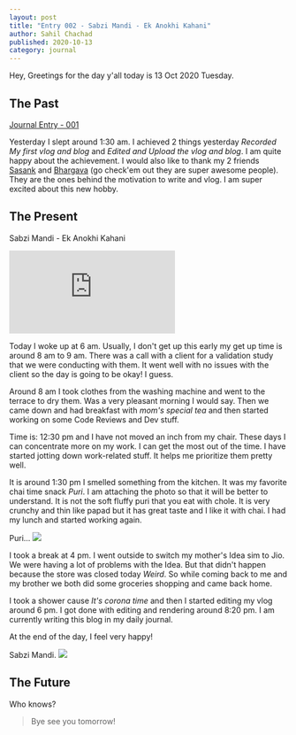 ```yaml
---
layout: post
title: "Entry 002 - Sabzi Mandi - Ek Anokhi Kahani"
author: Sahil Chachad
published: 2020-10-13
category: journal
---
```


Hey, Greetings for the day y'all today is 13 Oct 2020 Tuesday. 

## The Past

[Journal Entry - 001](https://chanchadsahil7.github.io/journal/Entry-001-Daily-Journal.html)

Yesterday I slept around 1:30 am. I achieved 2 things yesterday *Recorded My first vlog and blog* and *Edited and Upload the vlog and blog*. I am quite happy about the achievement. I would also like to thank my 2 friends [ Sasank](https://chsasank.github.io/) and [Bhargava](https://www.youtube.com/user/bhargavaiitb) (go check'em out they are super awesome people). They are the ones behind the motivation to write and vlog. I am super excited about this new hobby.

## The Present

Sabzi Mandi - Ek Anokhi Kahani

<div class="iframe-container">
  <iframe class="responsive-iframe" src="https://www.youtube.com/embed/0Isr1T6eKb0" allow="accelerometer; autoplay; clipboard-write; encrypted-media; gyroscope; picture-in-picture" allowfullscreen frameborder="0">
  </iframe>
</div>

Today I woke up at 6 am. Usually, I don't get up this early my get up time is around 8 am to 9 am. There was a call with a client for a validation study that we were conducting with them. It went well with no issues with the client so the day is going to be okay! I guess.

Around 8 am I took clothes from the washing machine and went to the terrace to dry them. Was a very pleasant morning I would say. Then we came down and had breakfast with *mom's special tea*  and then started working on some Code Reviews and Dev stuff. 

Time is: 12:30 pm and I have not moved an inch from my chair. These days I can concentrate more on my work. I can get the most out of the time. I have started jotting down work-related stuff. It helps me prioritize them pretty well.

It is around 1:30 pm I smelled something from the kitchen. It was my favorite chai time snack *Puri*. I am attaching the photo so that it will be better to understand. It is not the soft fluffy puri that you eat with chole. It is very crunchy and thin like papad but it has great taste and I like it with chai.
I had my lunch and started working again.

<span  class="marginnote">
Puri...
</span>
<img  src='/assets/images/journal/Puri.jpg'>

I took a break at 4 pm. I went outside to switch my mother's Idea sim to Jio. We were having a lot of problems with the Idea. But that didn't happen because the store was closed today *Weird*. So while coming back to me and my brother we both did some groceries shopping and came back home.

I took a shower cause *It's corona time* and then I started editing my vlog around 6 pm. I got done with editing and rendering around 8:20 pm.
I am currently writing this blog in my daily journal.

At the end of the day, I feel very happy!

<span  class="marginnote">
Sabzi Mandi.
</span>
<img  src='/assets/images/journal/sabzi-mandi.jpg'>

## The Future

Who knows?

> Bye see you tomorrow!
